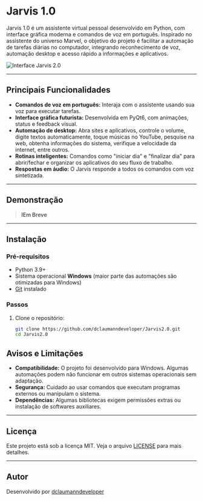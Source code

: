 # Jarvis 1.0

Jarvis 1.0 é um assistente virtual pessoal desenvolvido em Python, com interface gráfica moderna e comandos de voz em português. Inspirado no assistente do universo Marvel, o objetivo do projeto é facilitar a automação de tarefas diárias no computador, integrando reconhecimento de voz, automação desktop e acesso rápido a informações e aplicativos.

![Interface Jarvis 2.0](interface_bg.webp)

---

## Principais Funcionalidades

- **Comandos de voz em português:** Interaja com o assistente usando sua voz para executar tarefas.
- **Interface gráfica futurista:** Desenvolvida em PyQt6, com animações, status e feedback visual.
- **Automação de desktop:** Abra sites e aplicativos, controle o volume, digite textos automaticamente, toque músicas no YouTube, pesquise na web, obtenha informações do sistema, verifique a velocidade da internet, entre outros.
- **Rotinas inteligentes:** Comandos como "iniciar dia" e "finalizar dia" para abrir/fechar e organizar os aplicativos do seu fluxo de trabalho.
- **Respostas em áudio:** O Jarvis responde a todos os comandos com voz sintetizada.

---

## Demonstração

> **IEm Breve**

---

## Instalação

### Pré-requisitos

- Python 3.9+
- Sistema operacional **Windows** (maior parte das automações são otimizadas para Windows)
- [Git](https://git-scm.com/) instalado

### Passos

1. Clone o repositório:
   ```bash
   git clone https://github.com/dclaumanndeveloper/Jarvis2.0.git
   cd Jarvis2.0


## Avisos e Limitações

- **Compatibilidade:** O projeto foi desenvolvido para Windows. Algumas automações podem não funcionar em outros sistemas operacionais sem adaptação.
- **Segurança:** Cuidado ao usar comandos que executam programas externos ou manipulam o sistema.
- **Dependências:** Algumas bibliotecas exigem permissões extras ou instalação de softwares auxiliares.

---

## Licença

Este projeto está sob a licença MIT. Veja o arquivo [LICENSE](LICENSE) para mais detalhes.

---

## Autor

Desenvolvido por [dclaumanndeveloper](https://github.com/dclaumanndeveloper)
